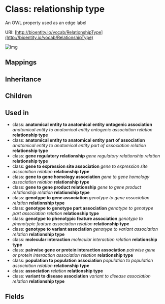 # Class: relationship type


An OWL property used as an edge label

URI: [http://bioentity.io/vocab/RelationshipType](http://bioentity.io/vocab/RelationshipType)

![img](http://yuml.me/diagram/nofunky;dir:TB/class/\[GeneRegulatoryRelationship]-%20relation(i)>\[RelationshipType],%20\[GenotypeToGeneAssociation]-%20relation(i)>\[RelationshipType],%20\[PairwiseGeneOrProteinInteractionAssociation]-%20relation(i)>\[RelationshipType],%20\[GeneToExpressionSiteAssociation]-%20relation(i)>\[RelationshipType],%20\[AnatomicalEntityToAnatomicalEntityPartOfAssociation]-%20relation(i)>\[RelationshipType],%20\[Association]-%20relation(i)>\[RelationshipType],%20\[MolecularInteraction]-%20relation(i)>\[RelationshipType],%20\[GenotypeToVariantAssociation]-%20relation(i)>\[RelationshipType],%20\[GeneToGeneProductRelationship]-%20relation(i)>\[RelationshipType],%20\[AnatomicalEntityToAnatomicalEntityOntogenicAssociation]-%20relation(i)>\[RelationshipType],%20\[GenotypeToGenotypePartAssociation]-%20relation(i)>\[RelationshipType],%20\[GenotypeToPhenotypicFeatureAssociation]-%20relation(i)>\[RelationshipType],%20\[VariantToDiseaseAssociation]-%20relation(i)>\[RelationshipType],%20\[GeneToGeneHomologyAssociation]-%20relation(i)>\[RelationshipType],%20\[PopulationToPopulationAssociation]-%20relation(i)>\[RelationshipType])
## Mappings

## Inheritance

## Children

## Used in

 *  class: **anatomical entity to anatomical entity ontogenic association** *anatomical entity to anatomical entity ontogenic association relation* **relationship type**
 *  class: **anatomical entity to anatomical entity part of association** *anatomical entity to anatomical entity part of association relation* **relationship type**
 *  class: **gene regulatory relationship** *gene regulatory relationship relation* **relationship type**
 *  class: **gene to expression site association** *gene to expression site association relation* **relationship type**
 *  class: **gene to gene homology association** *gene to gene homology association relation* **relationship type**
 *  class: **gene to gene product relationship** *gene to gene product relationship relation* **relationship type**
 *  class: **genotype to gene association** *genotype to gene association relation* **relationship type**
 *  class: **genotype to genotype part association** *genotype to genotype part association relation* **relationship type**
 *  class: **genotype to phenotypic feature association** *genotype to phenotypic feature association relation* **relationship type**
 *  class: **genotype to variant association** *genotype to variant association relation* **relationship type**
 *  class: **molecular interaction** *molecular interaction relation* **relationship type**
 *  class: **pairwise gene or protein interaction association** *pairwise gene or protein interaction association relation* **relationship type**
 *  class: **population to population association** *population to population association relation* **relationship type**
 *  class: **association** *relation* **relationship type**
 *  class: **variant to disease association** *variant to disease association relation* **relationship type**
## Fields

